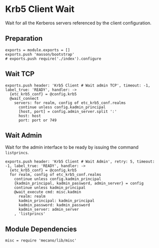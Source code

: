 
# Krb5 Client Wait

Wait for all the Kerberos servers referenced by the client configuration.

## Preparation

    exports = module.exports = []
    exports.push 'masson/bootstrap'
    # exports.push require('./index').configure

## Wait TCP

    exports.push header: 'Krb5 Client # Wait admin TCP', timeout: -1, label_true: 'READY', handler: ->
      {etc_krb5_conf} = @config.krb5
      @wait_connect
        servers: for realm, config of etc_krb5_conf.realms
          continue unless config.kadmin_principal
          [host, port] = config.admin_server.split ':'
          host: host
          port: port or 749

## Wait Admin

Wait for the admin interface to be ready by issuing the command `listprincs`.

    exports.push header: 'Krb5 Client # Wait Admin', retry: 5, timeout: -1, label_true: 'READY', handler: ->
      {etc_krb5_conf} = @config.krb5
      for realm, config of etc_krb5_conf.realms
        continue unless config.kadmin_principal
        {kadmin_principal, kadmin_password, admin_server} = config
        continue unless kadmin_principal
        @wait_execute cmd: misc.kadmin
          realm: realm
          kadmin_principal: kadmin_principal
          kadmin_password: kadmin_password
          kadmin_server: admin_server
        , 'listprincs'

## Module Dependencies

    misc = require 'mecano/lib/misc'
